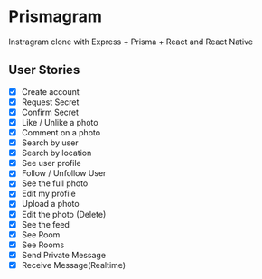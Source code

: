 # Prismagram

Instragram clone with Express + Prisma + React and React Native

## User Stories

- [x] Create account
- [x] Request Secret
- [x] Confirm Secret
- [x] Like / Unlike a photo
- [x] Comment on a photo
- [x] Search by user
- [x] Search by location
- [x] See user profile
- [x] Follow / Unfollow User
- [x] See the full photo
- [x] Edit my profile
- [x] Upload a photo
- [x] Edit the photo (Delete)
- [x] See the feed
- [x] See Room
- [x] See Rooms
- [x] Send Private Message
- [x] Receive Message(Realtime)
